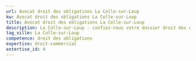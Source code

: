 ```yaml
---
url: Avocat droit des obligations La Colle-sur-Loup
kw: Avocat droit des obligations La Colle-sur-Loup
title: Avocat droit des obligations La Colle-sur-Loup
description: La Colle-sur-Loup - confiez-nous votre dossier droit des obligations
tag_ville: La Colle-sur-Loup
competence: droit des obligations
expertise: droit-commercial
extertise_id: 4
---
```

